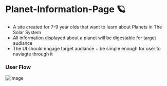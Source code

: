 # Planet-Information-Page 🪐
- A site created for 7-9 year olds that want to learn about Planets in The Solar System
- All information displayed about a planet will be digestable for target audiance
- The UI should engage target audiance + be simple enough for user to naviagte through it

### User Flow
![image](https://user-images.githubusercontent.com/110840345/206174980-9c466c07-838e-466c-b094-099ce3492cd3.png)

